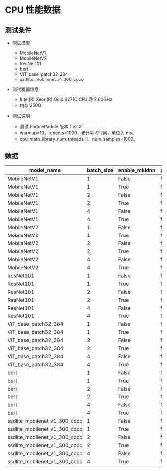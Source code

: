 # CPU 性能数据

## 测试条件

- 测试模型
	- MobileNetV1
	- MobileNetV2
	- ResNet101
	- bert
	- ViT_base_patch32_384
  	- ssdlite_mobilenet_v1_300_coco

- 测试机器信息
	- Intel(R) Xeon(R) Gold 6271C CPU @ 2.60GHz
	- 内存 250G
- 测试说明
	- 测试 PaddlePaddle 版本：v2.3
	- warmup=10，repeats=1000，统计平均时间，单位为 ms。
	- cpu_math_library_num_threads=1，num_samples=1000。

## 数据

|	model_name	|	batch_size	|	enable_mkldnn	|	precision	|	avg_latency	|
|-|-|-|-|-|
|	MobileNetV1	|	1	|	False	|	fp32	|	37.7486	|
|	MobileNetV1	|	1	|	True	|	fp32	|	15.4455	|
|	MobileNetV1	|	2	|	False	|	fp32	|	78.1411	|
|	MobileNetV1	|	2	|	True	|	fp32	|	31.802	|
|	MobileNetV1	|	4	|	False	|	fp32	|	150.2198	|
|	MobileNetV1	|	4	|	True	|	fp32	|	57.1735	|
|	MobileNetV2	|	1	|	False	|	fp32	|	43.6175	|
|	MobileNetV2	|	1	|	True	|	fp32	|	14.8715	|
|	MobileNetV2	|	2	|	False	|	fp32	|	85.8639	|
|	MobileNetV2	|	2	|	True	|	fp32	|	25.7693	|
|	MobileNetV2	|	4	|	False	|	fp32	|	175.4801	|
|	MobileNetV2	|	4	|	True	|	fp32	|	49.5933	|
|	ResNet101	|	1	|	False	|	fp32	|	209.7689	|
|	ResNet101	|	1	|	True	|	fp32	|	138.5197	|
|	ResNet101	|	2	|	False	|	fp32	|	411.6655	|
|	ResNet101	|	2	|	True	|	fp32	|	267.575	|
|	ResNet101	|	4	|	False	|	fp32	|	821.0667	|
|	ResNet101	|	4	|	True	|	fp32	|	498.7897	|
|	ViT_base_patch32_384	|	1	|	False	|	fp32	|	365.7941	|
|	ViT_base_patch32_384	|	1	|	True	|	fp32	|	326.9727	|
|	ViT_base_patch32_384	|	2	|	False	|	fp32	|	646.3851	|
|	ViT_base_patch32_384	|	2	|	True	|	fp32	|	1126.7091	|
|	ViT_base_patch32_384	|	4	|	False	|	fp32	|	1218.0988	|
|	ViT_base_patch32_384	|	4	|	True	|	fp32	|	2187.3777	|
|	bert	|	1	|	False	|	fp32	|	106.6469	|
|	bert	|	1	|	True	|	fp32	|	106.6411	|
|	bert	|	2	|	False	|	fp32	|	149.6218	|
|	bert	|	2	|	True	|	fp32	|	136.8391	|
|	bert	|	4	|	False	|	fp32	|	276.0263	|
|	bert	|	4	|	True	|	fp32	|	243.8251	|
|	ssdlite_mobilenet_v1_300_coco	|	1	|	False	|	fp32	|	88.7488	|
|	ssdlite_mobilenet_v1_300_coco	|	1	|	True	|	fp32	|	36.2734	|
|	ssdlite_mobilenet_v1_300_coco	|	2	|	False	|	fp32	|	164.834	|
|	ssdlite_mobilenet_v1_300_coco	|	2	|	True	|	fp32	|	66.3129	|
|	ssdlite_mobilenet_v1_300_coco	|	4	|	False	|	fp32	|	343.1162	|
|	ssdlite_mobilenet_v1_300_coco	|	4	|	True	|	fp32	|	132.0374	|